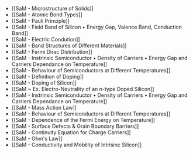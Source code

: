- [[SaM - Microstructure of Solids]]
- [[SaM - Atomic Bond Types]]
- [[SaM - Pauli Principle]]
- [[SaM - Field Band of Silicon • Energy Gap, Valence Band, Conduction Band]]
- [[SaM - Electric Condution]]
- [[SaM - Band Structures of Different Materials]]
- [[SaM - Fermi Dirac Distribution]]
- [[SaM - Instrinsic Semiconductor • Density of Carriers • Energy Gap and Carriers Dependance on Temperature]]
- [[SaM - Behaviour of Semiconductors at Different Temperatures]]
- [[SaM - Definition of Doping]]
- [[SaM - Doping of Silicon]]
- [[SaM ~ Ex. Electro-Neutrality of an n-type Doped Silicon]]
- [[SaM - Instrinsic Semiconductor • Density of Carriers • Energy Gap and Carriers Dependance on Temperature]]
- [[SaM - Mass Action Law]]
- [[SaM - Behaviour of Semiconductors at Different Temperatures]]
- [[SaM - Dependence of the Fermi Energy on Temperature]]
- [[SaM - Surface Defects & Grain Boundary Barriers]]
- [[SaM - Continuity Equation for Charge Carriers]]
- [[SaM - Ohm's Law]]
- [[SaM - Conductivity and Mobility of Intrisinc Silicon]]
